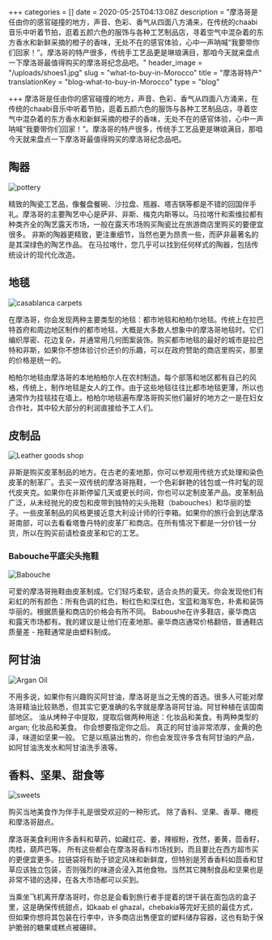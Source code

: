 +++
categories = []
date = 2020-05-25T04:13:08Z
description = "摩洛哥是任由你的感官碰撞的地方，声音、色彩、香气从四面八方涌来，在传统的chaabi音乐中听着节拍，逛着五颜六色的服饰与各种工艺制品店，寻着空气中混杂着的东方香水和新鲜采摘的橙子的香味，无处不在的感官体验，心中一声呐喊“我要带你们回家！”。摩洛哥的特产很多，传统手工艺品更是琳琅满目，那咱今天就来盘点一下摩洛哥最值得购买的摩洛哥纪念品吧。"
header_image = "/uploads/shoes1.jpg"
slug = "what-to-buy-in-Morocco"
title = "摩洛哥特产"
translationKey = "blog-what-to-buy-in-Morocco"
type = "blog"

+++
摩洛哥是任由你的感官碰撞的地方，声音、色彩、香气从四面八方涌来，在传统的chaabi音乐中听着节拍，逛着五颜六色的服饰与各种工艺制品店，寻着空气中混杂着的东方香水和新鲜采摘的橙子的香味，无处不在的感官体验，心中一声呐喊“我要带你们回家！”。摩洛哥的特产很多，传统手工艺品更是琳琅满目，那咱今天就来盘点一下摩洛哥最值得购买的摩洛哥纪念品吧。

## **陶器**

![pottery](/uploads/tajines_in_a_pottery_shop_in_morocco.jpg "pottery")

精致的陶瓷工艺品，像餐盘餐碗、沙拉盘、瓶器、塔吉锅等都是不错的回国伴手礼。摩洛哥的主要陶艺中心是萨非、非斯、梅克内斯等以。马拉喀什和索维拉都有种类齐全的陶艺露天市场，一般在露天市场购买陶瓷比在旅游商店里购买的要便宜很多。 非斯的陶器更精致，更注重细节，当然也更为昂贵一些，而萨非最著名的是其深绿色的陶艺作品。 在马拉喀什，您几乎可以找到任何样式的陶器，包括传统设计的现代化改造。

## **地毯**

![casablanca carpets](/uploads/casablanca_carpets.jpg "casablanca carpets")

在摩洛哥，你会发现两种主要类型的地毯：都市地毯和柏柏尔地毯。传统上在拉巴特首府和周边地区制作的都市地毯，大概是大多数人想象中的摩洛哥地毯时。它们编织厚密、花边复杂，并通常用几何图案装饰。购买都市地毯的最好的城市是拉​​巴特和非斯，如果你不想体验讨价还价的乐趣，可以在政府赞助的商店里购买，那里的价格是统一的。

柏柏尔地毯由摩洛哥的本地柏柏尔人在农村制造。每个部落和地区都有自己的风格，传统上，制作地毯是女人的工作。由于这些地毯往往比都市地毯更薄，所以也通常作为挂毯挂在墙上。柏柏尔地毯遍布摩洛哥购买他们最好的地方之一是在妇女合作社，其中较大部分的利润直接给予工人们。

## **皮制品**

![Leather goods shop](/uploads/leather-shop-vendor-bag.jpg "Leather goods shop")

非斯是购买皮革制品的地方。在古老的麦地那，你可以参观用传统方式处理和染色皮革的制革厂。去买一双传统的摩洛哥拖鞋，一个色彩鲜艳的钱包或一件时髦的现代皮夹克。如果你在非斯停留几天或更长时间，你也可以定制皮革产品。皮革制品广泛，从未经抛光的皮包和皮带到独特的尖头拖鞋（babouches）和华丽的垫子。一些皮革制品的风格更接近意大利设计师的行李箱。如果你的旅行会到达摩洛哥南部，可以去看看塔鲁丹特的皮革厂和商店。在所有情况下都是一分价钱一分货，所以在购买前请检查皮革和它的工艺。

### Babouche平底尖头拖鞋

![Babouche](/uploads/babuchas_02_marrakech_marruecos.jpg "Babouche")

可爱的摩洛哥拖鞋由皮革制成。它们轻巧柔软，适合炎热的夏天。你会发现他们有彩虹的所有颜色：所有色调的红色，粉红色和深红色，宝蓝和海军色，朴素和装饰华丽的。根据质量和商店的价格会有所不同。 Baboushe在许多鞋店，豪华商店和露天市场都有。我的建议是让他们在麦地那。豪华商店通常价格翻倍，普通鞋店质量差 - 拖鞋通常是由塑料制成。

## **阿甘油**

![Argan Oil](/uploads/arganoil78.png "Argan Oil")

不用多说，如果你有兴趣购买阿甘油，摩洛哥是当之无愧的首选。很多人可能对摩洛哥精油比较熟悉，但其实它更准确的名字就是摩洛哥阿甘油。阿甘种植在该国南部地区。 油从烤种子中提取，提取后做两种用途：化妆品和美食。有两种类型的argan; 化妆品和美食。 你会想要指定你之后。 真正的阿甘油非常浓厚，金黄的色泽，味道如坚果一般。 它是以瓶装出售的，你也会发现许多含有阿甘油的产品，如阿甘油洗发水和阿甘油洗手液等。

## **香料、坚果、甜食等**

![sweets](/uploads/vendor1207929.jpg "sweets")

购买当地美食作为伴手礼是很受欢迎的一种形式。 除了香料、坚果、香草、橄榄和摩洛哥甜点。

摩洛哥美食利用许多香料和草药，如藏红花、姜，辣椒粉，孜然，姜黄，茴香籽，肉桂，葫芦巴等。 所有这些都会在摩洛哥香料市场找到，而且要比在西方超市买的更便宜更多。拉链袋将有助于锁定风味和新鲜度，但特别是芳香香料如茴香和甘草应该独立包装，否则强烈的味道会浸入其他食物。当然其它腌制食品和坚果也是非常不错的选择，在各大市场都可以买到。

当乘坐飞机离开摩洛哥时，你总是会看到旅行者手提着的饼干装在面包店的盒子里，这是确保传统甜点，如kaab el ghazal，chebakia等完好无损的最佳方式，但如果你想将其包装在行李中，许多商店出售便宜的塑料储存容器，这也有助于保护脆弱的糖果或糕点被碾碎。